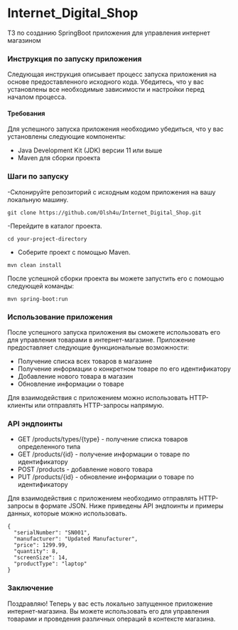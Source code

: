 # Internet_Digital_Shop
ТЗ по созданию SpringBoot приложения для управления интернет магазином


### Инструкция по запуску приложения

Следующая инструкция описывает процесс запуска приложения на основе предоставленного исходного кода. Убедитесь, что у вас установлены все необходимые зависимости и настройки перед началом процесса.

#### Требования
Для успешного запуска приложения необходимо убедиться, что у вас установлены следующие компоненты:

- Java Development Kit (JDK) версии 11 или выше
- Maven для сборки проекта

### Шаги по запуску

-Склонируйте репозиторий с исходным кодом приложения на вашу локальную машину.
```
git clone https://github.com/Olsh4u/Internet_Digital_Shop.git
```
-Перейдите в каталог проекта.
```
cd your-project-directory
```
- Соберите проект с помощью Maven.
```
mvn clean install
```
После успешной сборки проекта вы можете запустить его с помощью следующей команды:
```
mvn spring-boot:run
```


### Использование приложения
После успешного запуска приложения вы сможете использовать его для управления товарами в интернет-магазине. Приложение предоставляет следующие функциональные возможности:

- Получение списка всех товаров в магазине
- Получение информации о конкретном товаре по его идентификатору
- Добавление нового товара в магазин
- Обновление информации о товаре

Для взаимодействия с приложением можно использовать HTTP-клиенты или отправлять HTTP-запросы напрямую.

### API эндпоинты
- GET /products/types/{type} - получение списка товаров определенного типа
- GET /products/{id} - получение информации о товаре по идентификатору
- POST /products - добавление нового товара
- PUT /products/{id} - обновление информации о товаре по идентификатору

Для взаимодействия с приложением необходимо отправлять HTTP-запросы в формате JSON. Ниже приведены API эндпоинты и примеры данных, которые можно использовать.

```
{
  "serialNumber": "SN001",
  "manufacturer": "Updated Manufacturer",
  "price": 1299.99,
  "quantity": 8,
  "screenSize": 14,
  "productType": "laptop"
}

```
### Заключение
Поздравляю! Теперь у вас есть локально запущенное приложение интернет-магазина. Вы можете использовать его для управления товарами и проведения различных операций в контексте магазина.
